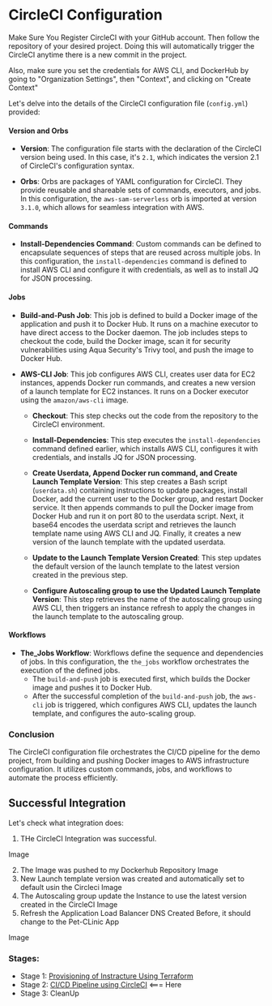 # CircleCI Configuration

Make Sure You Register CircleCI with your GitHub account.  Then follow the repository of your desired project. Doing this will automatically trigger the CircleCI anytime there is a new commit in the project.

Also, make sure you set the credentials for AWS CLI, and DockerHub by going to "Organization Settings", then "Context", and clicking on "Create Context"

Let's delve into the details of the CircleCI configuration file (`config.yml`) provided:

#### Version and Orbs

- **Version**: The configuration file starts with the declaration of the CircleCI version being used. In this case, it's `2.1`, which indicates the version 2.1 of CircleCI's configuration syntax.
  
- **Orbs**: Orbs are packages of YAML configuration for CircleCI. They provide reusable and shareable sets of commands, executors, and jobs. In this configuration, the `aws-sam-serverless` orb is imported at version `3.1.0`, which allows for seamless integration with AWS.

#### Commands

- **Install-Dependencies Command**: Custom commands can be defined to encapsulate sequences of steps that are reused across multiple jobs. In this configuration, the `install-dependencies` command is defined to install AWS CLI and configure it with credentials, as well as to install JQ for JSON processing.

#### Jobs

- **Build-and-Push Job**: This job is defined to build a Docker image of the application and push it to Docker Hub. It runs on a machine executor to have direct access to the Docker daemon. The job includes steps to checkout the code, build the Docker image, scan it for security vulnerabilities using Aqua Security's Trivy tool, and push the image to Docker Hub.

- **AWS-CLI Job**: This job configures AWS CLI, creates user data for EC2 instances, appends Docker run commands, and creates a new version of a launch template for EC2 instances. It runs on a Docker executor using the `amazon/aws-cli` image.

  - **Checkout**: This step checks out the code from the repository to the CircleCI environment.
  
  - **Install-Dependencies**: This step executes the `install-dependencies` command defined earlier, which installs AWS CLI, configures it with credentials, and installs JQ for JSON processing.

  - **Create Userdata, Append Docker run command, and Create Launch Template Version**: This step creates a Bash script (`userdata.sh`) containing instructions to update packages, install Docker, add the current user to the Docker group, and restart Docker service. It then appends commands to pull the Docker image from Docker Hub and run it on port 80 to the userdata script. Next, it base64 encodes the userdata script and retrieves the launch template name using AWS CLI and JQ. Finally, it creates a new version of the launch template with the updated userdata.

  - **Update to the Launch Template Version Created**: This step updates the default version of the launch template to the latest version created in the previous step.

  - **Configure Autoscaling group to use the Updated Launch Template Version**: This step retrieves the name of the autoscaling group using AWS CLI, then triggers an instance refresh to apply the changes in the launch template to the autoscaling group.

#### Workflows

- **The_Jobs Workflow**: Workflows define the sequence and dependencies of jobs. In this configuration, the `the_jobs` workflow orchestrates the execution of the defined jobs. 
  - The `build-and-push` job is executed first, which builds the Docker image and pushes it to Docker Hub.
  - After the successful completion of the `build-and-push` job, the `aws-cli` job is triggered, which configures AWS CLI, updates the launch template, and configures the auto-scaling group.

### Conclusion

The CircleCI configuration file orchestrates the CI/CD pipeline for the demo project, from building and pushing Docker images to AWS infrastructure configuration. It utilizes custom commands, jobs, and workflows to automate the process efficiently.

## Successful Integration

Let's check what integration does:

1.  THe CircleCI Integration was successful.

  Image 
  
2. The Image was pushed to my Dockerhub Repository
  Image
3.  New Launch template version was created and automatically set to default usin the Circleci
  Image
4.  The Autoscaling group update the Instance to use the latest version created in the CircleCI
  Image
5.  Refresh the Application Load Balancer DNS Created Before, it should change to the Pet-CLinic App

  Image
  
### Stages:

- Stage 1: [Provisioning of Instracture Using Terraform](https://github.com/Gbengard/application-assessment-repo/blob/main/Stage-1.md)
- Stage 2: [CI/CD Pipeline using CircleCI](https://github.com/Gbengard/application-assessment-repo/blob/main/Stage-2.md) <=== Here
- Stage 3: CleanUp
